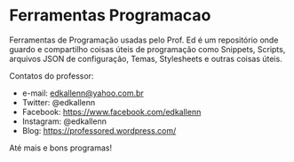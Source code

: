 # Ferramentas Programacao
Ferramentas de Programação usadas pelo Prof. Ed é um repositório onde guardo e compartilho coisas úteis de programação como Snippets, Scripts, arquivos JSON de configuração, Temas, Stylesheets e outras coisas úteis.

Contatos do professor: 
- e-mail: edkallenn@yahoo.com.br
- Twitter: @edkallenn
- Facebook: https://www.facebook.com/edkallenn
- Instagram: @edkallenn
- Blog: https://professored.wordpress.com/

Até mais e bons programas!
